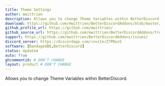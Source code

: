 ```yaml
---
title: Theme Settings
author: mwittrien
description: Allows you to change Theme Variables within BetterDiscord.
download: https://github.com/mwittrien/BetterDiscordAddons/blob/master/Plugins/ThemeSettings/ThemeSettings.plugin.js
github_profile_url: https://github.com/mwittrien/
github_source_url: https://github.com/mwittrien/BetterDiscordAddons/tree/master/Plugins/ThemeSettings
support: https://github.com/mwittrien/BetterDiscordAddons/issues/
discord_server: https://discordapp.com/invite/Z7PBux5
software: [BandagedBD,BetterDiscord]
status: Updated
auto: True
ghcommentid: # DON'T CHANGE
layout: product # DON'T CHANGE
---
```

Allows you to change Theme Variables within BetterDiscord.